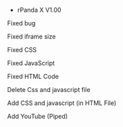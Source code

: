 - rPanda X V1.00

Fixed bug

Fixed iframe size

Fixed CSS

Fixed JavaScript

Fixed HTML Code

Delete Css and javascript file

Add CSS and javascript (in HTML File)

Add YouTube (Piped)
